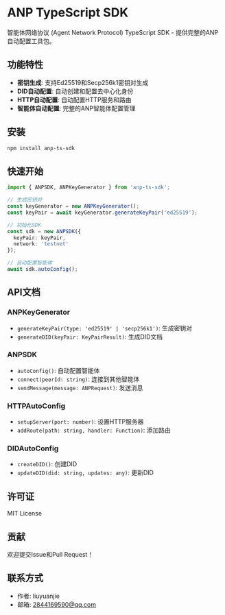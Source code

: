 # ANP TypeScript SDK

智能体网络协议 (Agent Network Protocol) TypeScript SDK - 提供完整的ANP自动配置工具包。

## 功能特性

- **密钥生成**: 支持Ed25519和Secp256k1密钥对生成
- **DID自动配置**: 自动创建和配置去中心化身份
- **HTTP自动配置**: 自动配置HTTP服务和路由
- **智能体自动配置**: 完整的ANP智能体配置管理

## 安装

```bash
npm install anp-ts-sdk
```

## 快速开始

```typescript
import { ANPSDK, ANPKeyGenerator } from 'anp-ts-sdk';

// 生成密钥对
const keyGenerator = new ANPKeyGenerator();
const keyPair = await keyGenerator.generateKeyPair('ed25519');

// 初始化SDK
const sdk = new ANPSDK({
  keyPair: keyPair,
  network: 'testnet'
});

// 自动配置智能体
await sdk.autoConfig();
```

## API文档

### ANPKeyGenerator
- `generateKeyPair(type: 'ed25519' | 'secp256k1')`: 生成密钥对
- `generateDID(keyPair: KeyPairResult)`: 生成DID文档

### ANPSDK
- `autoConfig()`: 自动配置智能体
- `connect(peerId: string)`: 连接到其他智能体
- `sendMessage(message: ANPRequest)`: 发送消息

### HTTPAutoConfig
- `setupServer(port: number)`: 设置HTTP服务器
- `addRoute(path: string, handler: Function)`: 添加路由

### DIDAutoConfig
- `createDID()`: 创建DID
- `updateDID(did: string, updates: any)`: 更新DID

## 许可证

MIT License

## 贡献

欢迎提交Issue和Pull Request！

## 联系方式

- 作者: liuyuanjie
- 邮箱: 2844169590@qq.com
